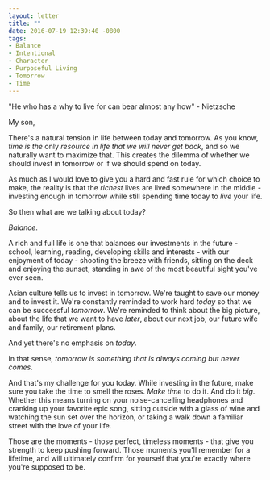 ```yaml
---
layout: letter
title: ""
date: 2016-07-19 12:39:40 -0800
tags:
- Balance
- Intentional
- Character
- Purposeful Living
- Tomorrow
- Time
---
```



"He who has a why to live for can bear almost any how" - Nietzsche

My son,

There's a natural tension in life between today and tomorrow. As you know, *time is the* only *resource in life that we will never get back*, and so we naturally want to maximize that. This creates the dilemma of whether we should invest in tomorrow or if we should spend on today.

As much as I would love to give you a hard and fast rule for which choice to make, the reality is that the *richest* lives are lived somewhere in the middle - investing enough in tomorrow while still spending time today to *live* your life.

So then what are we talking about today?

*Balance*.

A rich and full life is one that balances our investments in the future - school, learning, reading, developing skills and interests - with our enjoyment of today - shooting the breeze with friends, sitting on the deck and enjoying the sunset, standing in awe of the most beautiful sight you've ever seen.

Asian culture tells us to invest in tomorrow. We're taught to save our money and to invest it. We're constantly reminded to work hard *today* so that we can be successful *tomorrow*. We're reminded to think about the big picture, about the life that we want to have *later*, about our next job, our future wife and family, our retirement plans.

And yet there's no emphasis on *today*.

In that sense, *tomorrow is something that is always coming but never comes*.

And that's my challenge for you today. While investing in the future, make sure you take the time to smell the roses. *Make time* to do it. And do it *big*. Whether this means turning on your noise-cancelling headphones and cranking up your favorite epic song, sitting outside with a glass of wine and watching the sun set over the horizon, or taking a walk down a familiar street with the love of your life.

Those are the moments - those perfect, timeless moments - that give you strength to keep pushing forward. Those moments you'll remember for a lifetime, and will ultimately confirm for yourself that you're exactly where you're supposed to be.
